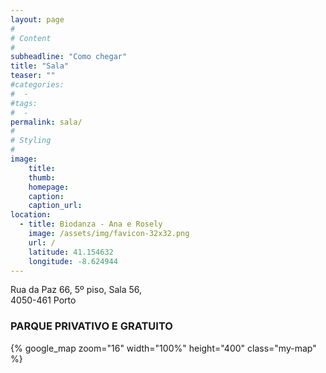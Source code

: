 ```yaml
---
layout: page
#
# Content
#
subheadline: "Como chegar"
title: "Sala"
teaser: ""
#categories:
#  - 
#tags:
#  - 
permalink: sala/
#
# Styling
#
image:
    title: 
    thumb:
    homepage:
    caption:
    caption_url:
location:
  - title: Biodanza - Ana e Rosely
    image: /assets/img/favicon-32x32.png
    url: /
    latitude: 41.154632
    longitude: -8.624944
---
```


Rua da Paz 66, 5º piso, Sala 56,  
4050-461 Porto  
  
### PARQUE PRIVATIVO E GRATUITO

{% google_map zoom="16" width="100%" height="400" class="my-map" %}


 [1]: #
 [2]: #
 [3]: #
 [4]: #
 [5]: #
 [6]: #
 [7]: #
 [8]: #
 [9]: #
 [10]: #
